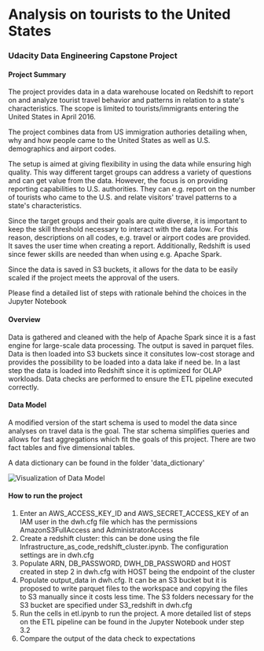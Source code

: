 # Analysis on tourists to the United States
### Udacity Data Engineering Capstone Project

#### Project Summary
The project provides data in a data warehouse located on Redshift to report on and analyze tourist travel behavior and patterns in relation to a state's characteristics. The scope is limited to tourists/immigrants entering the United States in April 2016.

The project combines data from US immigration authories detailing when, why and how people came to the United States as well as U.S. demographics and airport codes.

The setup is aimed at giving flexibility in using the data while ensuring high quality. This way different target groups can address a variety of questions and can get value from the data. However, the focus is on providing reporting capabilities to U.S. authorities. They can e.g. report on the number of tourists who came to the U.S. and relate visitors' travel patterns to a state's characteristics.

Since the target groups and their goals are quite diverse, it is important to keep the skill threshold necessary to interact with the data low. For this reason, descriptions on all codes, e.g. travel or airport codes are provided. It saves the user time when creating a report. Additionally, Redshift is used since fewer skills are needed than when using e.g. Apache Spark. 

Since the data is saved in S3 buckets, it allows for the data to be easily scaled if the project meets the approval of the users.

Please find a detailed list of steps with rationale behind the choices in the Jupyter Notebook

#### Overview

Data is gathered and cleaned with the help of Apache Spark since it is a fast engine for large-scale data processing. The output is saved in parquet files. Data is then loaded into S3 buckets since it consitutes low-cost storage and provides the possibility to be loaded into a data lake if need be. In a last step the data is loaded into Redshift since it is optimized for OLAP workloads. Data checks are performed to ensure the ETL pipeline executed correctly. 

#### Data Model

A modified version of the start schema is used to model the data since analyses on travel data is the goal. The star schema simplifies queries and allows for fast aggregations which fit the goals of this project. There are two fact tables and five dimensional tables.

A data dictionary can be found in the folder 'data_dictionary'

![Visualization of Data Model](/DAG.png)

#### How to run the project

1. Enter an AWS_ACCESS_KEY_ID and AWS_SECRET_ACCESS_KEY of an IAM user in the dwh.cfg file which has the permissions AmazonS3FullAccess and AdministratorAccess
2. Create a redshift cluster: this can be done using the file Infrastructure_as_code_redshift_cluster.ipynb. The configuration settings are in dwh.cfg 
3. Populate ARN, DB_PASSWORD, DWH_DB_PASSWORD and HOST created in step 2 in dwh.cfg with HOST being the endpoint of the cluster
4. Populate output_data in dwh.cfg. It can be an S3 bucket but it is proposed to write parquet files to the workspace and copying the files to S3 manually since it costs less time. The S3 folders necessary for the S3 bucket are specified under S3_redshift in dwh.cfg
5. Run the cells in etl.ipynb to run the project. A more detailed list of steps on the ETL pipeline can be found in the Jupyter Notebook under step 3.2
6. Compare the output of the data check to expectations